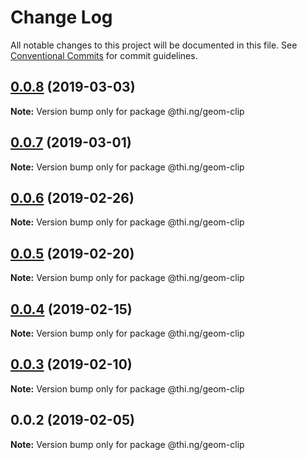 # Change Log

All notable changes to this project will be documented in this file.
See [Conventional Commits](https://conventionalcommits.org) for commit guidelines.

## [0.0.8](https://github.com/thi-ng/umbrella/compare/@thi.ng/geom-clip@0.0.7...@thi.ng/geom-clip@0.0.8) (2019-03-03)

**Note:** Version bump only for package @thi.ng/geom-clip





## [0.0.7](https://github.com/thi-ng/umbrella/compare/@thi.ng/geom-clip@0.0.6...@thi.ng/geom-clip@0.0.7) (2019-03-01)

**Note:** Version bump only for package @thi.ng/geom-clip





## [0.0.6](https://github.com/thi-ng/umbrella/compare/@thi.ng/geom-clip@0.0.5...@thi.ng/geom-clip@0.0.6) (2019-02-26)

**Note:** Version bump only for package @thi.ng/geom-clip





## [0.0.5](https://github.com/thi-ng/umbrella/compare/@thi.ng/geom-clip@0.0.4...@thi.ng/geom-clip@0.0.5) (2019-02-20)

**Note:** Version bump only for package @thi.ng/geom-clip





## [0.0.4](https://github.com/thi-ng/umbrella/compare/@thi.ng/geom-clip@0.0.3...@thi.ng/geom-clip@0.0.4) (2019-02-15)

**Note:** Version bump only for package @thi.ng/geom-clip





## [0.0.3](https://github.com/thi-ng/umbrella/compare/@thi.ng/geom-clip@0.0.2...@thi.ng/geom-clip@0.0.3) (2019-02-10)

**Note:** Version bump only for package @thi.ng/geom-clip





## 0.0.2 (2019-02-05)

**Note:** Version bump only for package @thi.ng/geom-clip
